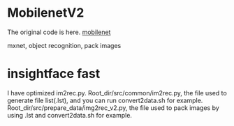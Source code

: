 # MobilenetV2
The original code is here. [mobilenet](https://github.com/liangfu/mxnet-mobilenet-v2)

mxnet, object recognition, pack images
# insightface fast
I have optimized im2rec.py.
Root_dir/src/common/im2rec.py, the file used to generate file list(.lst), and you can run convert2data.sh for example.
Root_dir/src/prepare_data/img2rec_v2.py, the file used to pack images by using .lst and convert2data.sh for example.
